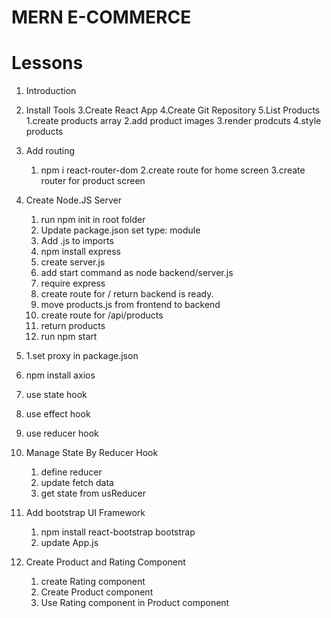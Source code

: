 # MERN E-COMMERCE

# Lessons

1. Introduction
2. Install Tools
   3.Create React App
   4.Create Git Repository
   5.List Products
   1.create products array
   2.add product images
   3.render prodcuts
   4.style products
3. Add routing
   1. npm i react-router-dom
      2.create route for home screen
      3.create router for product screen
4. Create Node.JS Server

   1. run npm init in root folder
   2. Update package.json set type: module
   3. Add .js to imports
   4. npm install express
   5. create server.js
   6. add start command as node backend/server.js
   7. require express
   8. create route for / return backend is ready.
   9. move products.js from frontend to backend
   10. create route for /api/products
   11. return products
   12. run npm start

5. 1.set proxy in package.json
6. npm install axios
7. use state hook
8. use effect hook
9. use reducer hook

10. Manage State By Reducer Hook

    1. define reducer
    2. update fetch data
    3. get state from usReducer

11. Add bootstrap UI Framework

    1. npm install react-bootstrap bootstrap
    2. update App.js

12. Create Product and Rating Component
    1. create Rating component
    2. Create Product component
    3. Use Rating component in Product component
